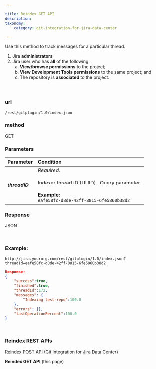 ```yaml
---

title: Reindex GET API
description:
taxonomy:
    category: git-integration-for-jira-data-center

---
```


Use this method to track messages for a particular thread.

<div class="bbb-callout bbb--alert">
    <div class="irow">
    <div class="ilogobox">
        <span class="logoimg"></span>
    </div>
    <div class="imsgbox">
        <ol style='margin-bottom:-10px'>
            <li>Jira <b>administrators</b></li>
            <li>Jira user who has <b>all</b> of the following:
                <ol type='a'>
                    <li><b>View/browse permissions</b> to the project;</li>
                    <li><b>View Development Tools permissions</b> to the same project; and</li>
                    <li>The repository is <b>associated</b> to the project.</li>
                </ol>
            </li>
        </ol>
    </div>
    </div>
</div>
<br>

&nbsp;

### url
`/rest/gitplugin/1.0/index.json`

### method
GET

### Parameters

| Parameter | Condition |
| :--- | :--- |
| _**threadID**_ | _Required_.<br><br>Indexer thread ID (UUID).  Query parameter.<br><br>**Example:**<br>`eafe58fc-d8de-42ff-8815-6fe5860b38d2` |

### Response

JSON

<br>

### Example:

`http://jira.yourorg.com/rest/gitplugin/1.0/index.json?threadId=eafe58fc-d8de-42ff-8815-6fe5860b38d2`

```json
Response:
{
    "success":true,
    "finished":true,
    "threadId":172,
    "messages": {
        "Indexing test-repo":100.0
    },
    "errors": {},
    "lastOperationPercent":100.0
}
```

&nbsp;

### Reindex REST APIs

[Reindex POST API](/git-integration-for-jira-data-center/reindex-post-api-gij-self-managed) (Git Integration for Jira Data Center)

**Reindex GET API** (this page)

